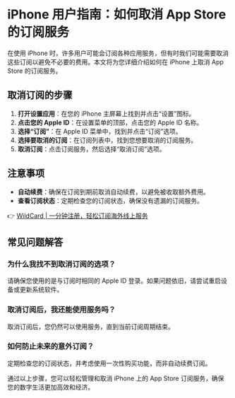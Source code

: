 # iPhone 用户指南：如何取消 App Store 的订阅服务

在使用 iPhone 时，许多用户可能会订阅各种应用服务，但有时我们可能需要取消这些订阅以避免不必要的费用。本文将为您详细介绍如何在 iPhone 上取消 App Store 的订阅服务。

## 取消订阅的步骤

1. **打开设置应用**：在您的 iPhone 主屏幕上找到并点击“设置”图标。
2. **点击您的 Apple ID**：在设置菜单的顶部，点击您的 Apple ID 名称。
3. **选择“订阅”**：在 Apple ID 菜单中，找到并点击“订阅”选项。
4. **选择要取消的订阅**：在订阅列表中，找到您想要取消的订阅服务。
5. **取消订阅**：点击订阅服务，然后选择“取消订阅”选项。

## 注意事项

- **自动续费**：确保在订阅到期前取消自动续费，以避免被收取额外费用。
- **查看订阅状态**：定期检查您的订阅状态，确保没有遗漏的订阅服务。

👉 [WildCard | 一分钟注册，轻松订阅海外线上服务](https://bbtdd.com/WildCard)

## 常见问题解答

### 为什么我找不到取消订阅的选项？
请确保您使用的是与订阅时相同的 Apple ID 登录。如果问题依旧，请尝试重启设备或更新系统软件。

### 取消订阅后，我还能使用服务吗？
取消订阅后，您仍然可以使用服务，直到当前订阅周期结束。

### 如何防止未来的意外订阅？
定期检查您的订阅状态，并考虑使用一次性购买功能，而非自动续费订阅。

通过以上步骤，您可以轻松管理和取消 iPhone 上的 App Store 订阅服务，确保您的数字生活更加高效和经济。
